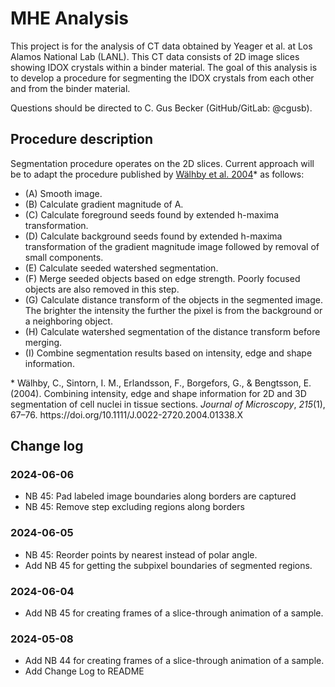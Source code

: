 # MHE Analysis
This project is for the analysis of CT data obtained by Yeager et al. at Los Alamos National Lab (LANL). This CT data consists of 2D image slices showing IDOX crystals within a binder material. The goal of this analysis is to develop a procedure for segmenting the IDOX crystals from each other and from the binder material. 

Questions should be directed to C. Gus Becker (GitHub/GitLab: @cgusb).

## Procedure description
Segmentation procedure operates on the 2D slices. Current approach will be to adapt the procedure published by [Wälhby et al. 2004](https://onlinelibrary.wiley.com/doi/full/10.1111/j.0022-2720.2004.01338.x)* as follows:

- (A) Smooth image. 
- (B) Calculate gradient magnitude of A. 
- (C) Calculate foreground seeds found by extended h-maxima transformation. 
- (D) Calculate background seeds found by extended h-maxima transformation of the gradient magnitude image followed by removal of small components.
- (E) Calculate seeded watershed segmentation.
- (F) Merge seeded objects based on edge strength. Poorly focused objects are also removed in this step. 
- (G) Calculate distance transform of the objects in the segmented image. The brighter the intensity the further the pixel is from the background or a neighboring object.
- (H) Calculate watershed segmentation of the distance transform before merging. 
- (I) Combine segmentation results based on intensity, edge and shape information.

<div class="csl-entry">* Wälhby, C., Sintorn, I. M., Erlandsson, F., Borgefors, G., &#38; Bengtsson, E. (2004). Combining intensity, edge and shape information for 2D and 3D segmentation of cell nuclei in tissue sections. <i>Journal of Microscopy</i>, <i>215</i>(1), 67–76. https://doi.org/10.1111/J.0022-2720.2004.01338.X</div>

## Change log
### 2024-06-06
- NB 45: Pad labeled image boundaries along borders are captured
- NB 45: Remove step excluding regions along borders
### 2024-06-05
- NB 45: Reorder points by nearest instead of polar angle.
- Add NB 45 for getting the subpixel boundaries of segmented regions.
### 2024-06-04
- Add NB 45 for creating frames of a slice-through animation of a sample.
### 2024-05-08
- Add NB 44 for creating frames of a slice-through animation of a sample.
- Add Change Log to README

